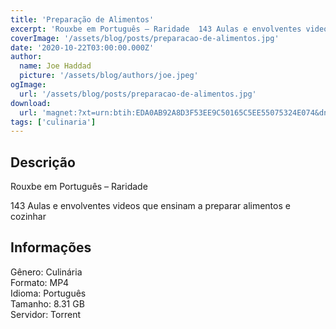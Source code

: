 ```yaml
---
title: 'Preparação de Alimentos'
excerpt: 'Rouxbe em Português – Raridade  143 Aulas e envolventes videos que ensinam a preparar alimentos e cozinhar Informações  Gênero: Culinária Formato: MP4 Idioma: Português Tamanho: 8.31 GB Servidor: Torrent'
coverImage: '/assets/blog/posts/preparacao-de-alimentos.jpg'
date: '2020-10-22T03:00:00.000Z'
author:
  name: Joe Haddad
  picture: '/assets/blog/authors/joe.jpeg'
ogImage:
  url: '/assets/blog/posts/preparacao-de-alimentos.jpg'
download:
  url: 'magnet:?xt=urn:btih:EDA0AB92A8D3F53EE9C50165C5EE55075324E074&dn=Rouxbe%20-%20Culinaria%20-%20Raridade%20em%20Portugues&tr=udp%3a%2f%2ftracker.openbittorrent.com%3a1337%2fannounce&tr=udp%3a%2f%2ftracker.opentrackr.org%3a1337%2fannounce'
tags: ['culinaria']
---
```

<h2>Descrição</h2>
<p></p><p>Rouxbe em Português – Raridade</p><p>143 Aulas e envolventes videos que ensinam a preparar alimentos e cozinhar</p><h2>Informações</h2><p>Gênero: Culinária<br/>Formato: MP4<br/>Idioma: Português<br/>Tamanho: 8.31 GB<br/>Servidor: Torrent</p>